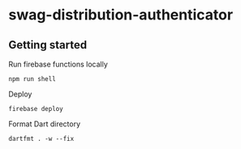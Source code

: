 # swag-distribution-authenticator

## Getting started

Run firebase functions locally
```
npm run shell
```

Deploy
```
firebase deploy
```

Format Dart directory
```
dartfmt . -w --fix
```
